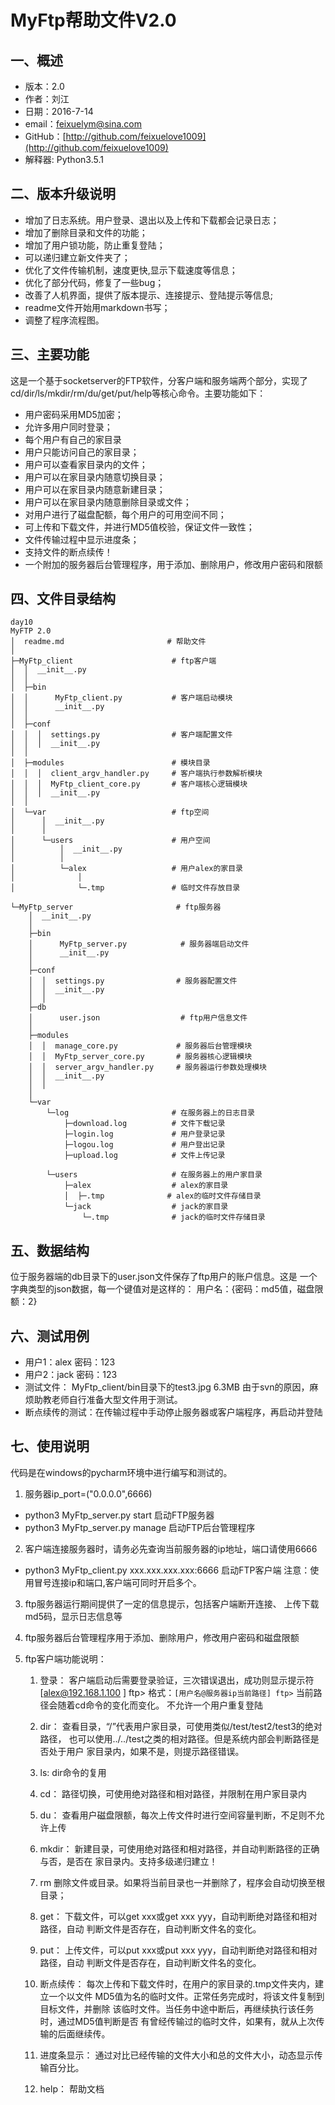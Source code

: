 # MyFtp帮助文件V2.0
## 一、概述
* 版本：2.0
* 作者：刘江
* 日期：2016-7-14
* email：feixuelym@sina.com
* GitHub：[http://github.com/feixuelove1009](http://github.com/feixuelove1009)
* 解释器: Python3.5.1

## 二、版本升级说明
* 增加了日志系统。用户登录、退出以及上传和下载都会记录日志；
* 增加了删除目录和文件的功能；
* 增加了用户锁功能，防止重复登陆；
* 可以递归建立新文件夹了；
* 优化了文件传输机制，速度更快,显示下载速度等信息；
* 优化了部分代码，修复了一些bug；
* 改善了人机界面，提供了版本提示、连接提示、登陆提示等信息;
* readme文件开始用markdown书写；
* 调整了程序流程图。

## 三、主要功能
这是一个基于socketserver的FTP软件，分客户端和服务端两个部分，实现了
cd/dir/ls/mkdir/rm/du/get/put/help等核心命令。主要功能如下：
* 用户密码采用MD5加密；
* 允许多用户同时登录；
* 每个用户有自己的家目录
* 用户只能访问自己的家目录；
* 用户可以查看家目录内的文件；
* 用户可以在家目录内随意切换目录；
* 用户可以在家目录内随意新建目录；
* 用户可以在家目录内随意删除目录或文件；
* 对用户进行了磁盘配额，每个用户的可用空间不同；
* 可上传和下载文件，并进行MD5值校验，保证文件一致性；
* 文件传输过程中显示进度条；
* 支持文件的断点续传！
* 一个附加的服务器后台管理程序，用于添加、删除用户，修改用户密码和限额

## 四、文件目录结构
```
day10
MyFTP 2.0
│  readme.md                       # 帮助文件
│
├─MyFtp_client                      # ftp客户端
│  │  __init__.py
│  │
│  ├─bin
│  │      MyFtp_client.py           # 客户端启动模块
│  │      __init__.py
│  │
│  ├─conf
│  │  │  settings.py                # 客户端配置文件
│  │  │  __init__.py
│  │
│  ├─modules                        # 模块目录
│  │  │  client_argv_handler.py     # 客户端执行参数解析模块
│  │  │  MyFtp_client_core.py       # 客户端核心逻辑模块
│  │  │  __init__.py
│  │
│  └─var                            # ftp空间
│      │  __init__.py
│      │
│      └─users                      # 用户空间
│          │  __init__.py
│          │
│          └─alex                   # 用户alex的家目录
│              │
│              └─.tmp               # 临时文件存放目录

└─MyFtp_server                       # ftp服务器
    │  __init__.py
    │
    ├─bin
    │      MyFtp_server.py            # 服务器端启动文件
    │      __init__.py
    │
    ├─conf
    │  │  settings.py                # 服务器配置文件
    │  │  __init__.py
    │  │
    ├─db
    │      user.json                  # ftp用户信息文件
    │
    ├─modules
    │  │  manage_core.py             # 服务器后台管理模块
    │  │  MyFtp_server_core.py       # 服务器核心逻辑模块
    │  │  server_argv_handler.py     # 服务器运行参数处理模块
    │  │  __init__.py
    │  │
    │
    └─var
        └─log                       # 在服务器上的日志目录
            ├─download.log          # 文件下载记录
            ├─login.log             # 用户登录记录
            ├─logou.log             # 用户登出记录
            ├─upload.log            # 文件上传记录

        └─users                     # 在服务器上的用户家目录
            ├─alex                  # alex的家目录
            │  ├─.tmp              # alex的临时文件存储目录
            └─jack                  # jack的家目录
                └─.tmp              # jack的临时文件存储目录
   ```

## 五、数据结构
位于服务器端的db目录下的user.json文件保存了ftp用户的账户信息。这是
一个字典类型的json数据，每一个键值对是这样的：
用户名：{密码：md5值，磁盘限额：2}

## 六、测试用例
* 用户1：alex   密码：123
* 用户2：jack   密码：123
* 测试文件：   MyFtp_client/bin目录下的test3.jpg  6.3MB
               由于svn的原因，麻烦助教老师自行准备大型文件用于测试。
* 断点续传的测试：在传输过程中手动停止服务器或客户端程序，再启动并登陆

## 七、使用说明
代码是在windows的pycharm环境中进行编写和测试的。
1. 服务器ip_port=("0.0.0.0",6666)
* python3 MyFtp_server.py start      启动FTP服务器
* python3 MyFtp_server.py manage     启动FTP后台管理程序
2. 客户端连接服务器时，请务必先查询当前服务器的ip地址，端口请使用6666
* python3 MyFtp_client.py xxx.xxx.xxx.xxx:6666  启动FTP客户端
    注意：使用冒号连接ip和端口,客户端可同时开启多个。
3. ftp服务器运行期间提供了一定的信息提示，包括客户端断开连接、
上传下载md5码，显示日志信息等
4. ftp服务器后台管理程序用于添加、删除用户，修改用户密码和磁盘限额

5. ftp客户端功能说明：

    1. 登录：   客户端启动后需要登录验证，三次错误退出，成功则显示提示符
                [alex@192.168.1.100 \] ftp>
                格式：`[用户名@服务器ip当前路径] ftp>`
                当前路径会随着cd命令的变化而变化。
                不允许一个用户重复登陆

    2. dir：     查看目录，“/”代表用户家目录，可使用类似/test/test2/test3的绝对路径，
                 也可以使用../../test之类的相对路径。但是系统内部会判断路径是否处于用户
                 家目录内，如果不是，则提示路径错误。

    3. ls:       dir命令的复用

    4. cd：      路径切换，可使用绝对路径和相对路径，并限制在用户家目录内

    5. du：      查看用户磁盘限额，每次上传文件时进行空间容量判断，不足则不允许上传

    6. mkdir：   新建目录，可使用绝对路径和相对路径，并自动判断路径的正确与否，是否在
                 家目录内。支持多级递归建立！

    7. rm        删除文件或目录。如果将当前目录也一并删除了，程序会自动切换至根目录；

    8. get：     下载文件，可以get xxx或get xxx  yyy，自动判断绝对路径和相对路径，自动
                 判断文件是否存在，自动判断文件名的变化。

    9. put：     上传文件，可以put xxx或put xxx  yyy，自动判断绝对路径和相对路径，自动
                 判断文件是否存在，自动判断文件名的变化。

    10. 断点续传： 每次上传和下载文件时，在用户的家目录的.tmp文件夹内，建立一个以文件
                  MD5值为名的临时文件。正常任务完成时，将该文件复制到目标文件，并删除
                  该临时文件。当任务中途中断后，再继续执行该任务时，通过MD5值判断是否
                  有曾经传输过的临时文件，如果有，就从上次传输的后面继续传。

    11. 进度条显示： 通过对比已经传输的文件大小和总的文件大小，动态显示传输百分比。

    12. help：       帮助文档